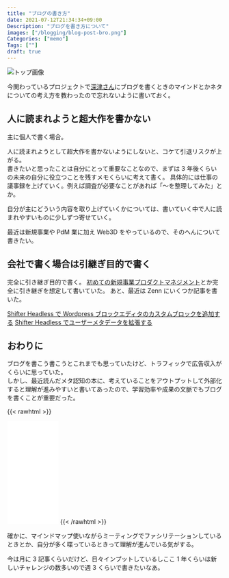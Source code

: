 ```yaml
---
title: "ブログの書き方"
date: 2021-07-12T21:34:34+09:00
Description: "ブログを書き方について"
images: ["/blogging/blog-post-bro.png"]
Categories: ["memo"]
Tags: [""]
draft: true
---
```


![トップ画像](/blogging/blog-post-bro.png)

今関わっているプロジェクトで[深津さん](https://twitter.com/fladdict)にブログを書くときのマインドとかネタについての考え方を教わったので忘れないように書いておく。

## 人に読まれようと超大作を書かない

主に個人で書く場合。

人に読まれようとして超大作を書かないようにしないと、コケて引退リスクが上がる。  
書きたいと思ったことは自分にとって重要なことなので、まずは 3 年後くらいの未来の自分に役立つことを残すメモくらいに考えて書く。
具体的には仕事の議事録を上げていく。例えば調査が必要なことがあれば「〜を整理してみた」とか。

自分が主にどういう内容を取り上げていくかについては、書いていく中で人に読まれやすいものに少しずつ寄せていく。

最近は新規事業や PdM 業に加え Web3D をやっているので、そのへんについて書きたい。

## 会社で書く場合は引継ぎ目的で書く

完全に引き継ぎ目的で書く。
[初めての新規事業プロダクトマネジメント](first-startup-project-management)とか完全に引き継ぎを想定して書いていた。
あと、最近は Zenn にいくつか記事を書いた。

[Shifter Headless で Wordpress ブロックエディタのカスタムブロックを追加する](https://zenn.dev/takasing/articles/first-custom-block)
[Shifter Headless でユーザーメタデータを拡張する](https://zenn.dev/takasing/articles/extend-headless-wordpress-user)

## おわりに

ブログを書こう書こうとこれまでも思っていたけど、トラフィックで広告収入がくらいに思っていた。  
しかし、最近読んだメタ認知の本に、考えていることをアウトプットして外部化すると理解が進みやすいと書いてあったので、学習効率や成果の文脈でもブログを書くことが重要だった。

{{< rawhtml >}}

<iframe style="width:120px;height:240px;" marginwidth="0" marginheight="0" scrolling="no" frameborder="0" src="//rcm-fe.amazon-adsystem.com/e/cm?lt1=_blank&bc1=000000&IS2=1&bg1=FFFFFF&fc1=000000&lc1=0000FF&t=takasing-22&language=ja_JP&o=9&p=8&l=as4&m=amazon&f=ifr&ref=as_ss_li_til&asins=B08DFPYM3D&linkId=35efa26f710625b037bf2bebe538cf90"></iframe>
{{< /rawhtml >}}

確かに、マインドマップ使いながらミーティングでファシリテーションしているときとか、自分が多く喋っているときって理解が進んでいる気がする。

今は月に 3 記事くらいだけど、日々インプットしているしここ 1 年くらいは新しいチャレンジの数多いので週 3 くらいで書きたいなあ。
